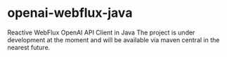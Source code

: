 # openai-webflux-java
Reactive WebFlux OpenAI API Client in Java
The project is under development at the moment and will be available via maven central in the nearest future.
